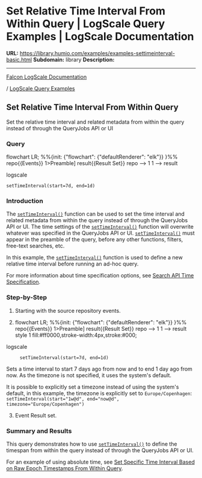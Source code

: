 # Set Relative Time Interval From Within Query | LogScale Query Examples | LogScale Documentation

**URL:** https://library.humio.com/examples/examples-settimeinterval-basic.html
**Subdomain:** library
**Description:** 

---

[Falcon LogScale Documentation](https://library.humio.com)

/ [LogScale Query Examples](examples.html)

## Set Relative Time Interval From Within Query

Set the relative time interval and related metadata from within the query instead of through the QueryJobs API or UI 

### Query

flowchart LR; %%{init: {"flowchart": {"defaultRenderer": "elk"}} }%% repo{{Events}} 1>Preamble] result{{Result Set}} repo --> 1 1 --> result

logscale
    
    
    setTimeInterval(start=7d, end=1d)

### Introduction

The [`setTimeInterval()`](https://library.humio.com/data-analysis/functions-settimeinterval.html) function can be used to set the time interval and related metadata from within the query instead of through the QueryJobs API or UI. The time settings of the [`setTimeInterval()`](https://library.humio.com/data-analysis/functions-settimeinterval.html) function will overwrite whatever was specified in the QueryJobs API or UI. [`setTimeInterval()`](https://library.humio.com/data-analysis/functions-settimeinterval.html) must appear in the preamble of the query, before any other functions, filters, free-text searches, etc. 

In this example, the [`setTimeInterval()`](https://library.humio.com/data-analysis/functions-settimeinterval.html) function is used to define a new relative time interval before running an ad-hoc query. 

For more information about time specification options, see [Search API Time Specification](https://library.humio.com/logscale-api/api-search-timespec.html). 

### Step-by-Step

  1. Starting with the source repository events.

  2. flowchart LR; %%{init: {"flowchart": {"defaultRenderer": "elk"}} }%% repo{{Events}} 1>Preamble] result{{Result Set}} repo --> 1 1 --> result style 1 fill:#ff0000,stroke-width:4px,stroke:#000;

logscale
         
         setTimeInterval(start=7d, end=1d)

Sets a time interval to start 7 days ago from now and to end 1 day ago from now. As the timezone is not specified, it uses the system's default. 

It is possible to explicitly set a timezone instead of using the system's default, in this example, the timezone is explicitly set to `Europe/Copenhagen`: `setTimeInterval(start="1w@d", end="now@d", timezone="Europe/Copenhagen")`

  3. Event Result set.




### Summary and Results

This query demonstrates how to use [`setTimeInterval()`](https://library.humio.com/data-analysis/functions-settimeinterval.html) to define the timespan from within the query instead of through the QueryJobs API or UI. 

For an example of using absolute time, see [Set Specific Time Interval Based on Raw Epoch Timestamps From Within Query](examples-settimeinterval-specify-time-range.html "Set Specific Time Interval Based on Raw Epoch Timestamps From Within Query").
